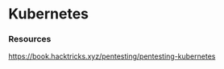 Kubernetes
==========

### Resources


https://book.hacktricks.xyz/pentesting/pentesting-kubernetes

